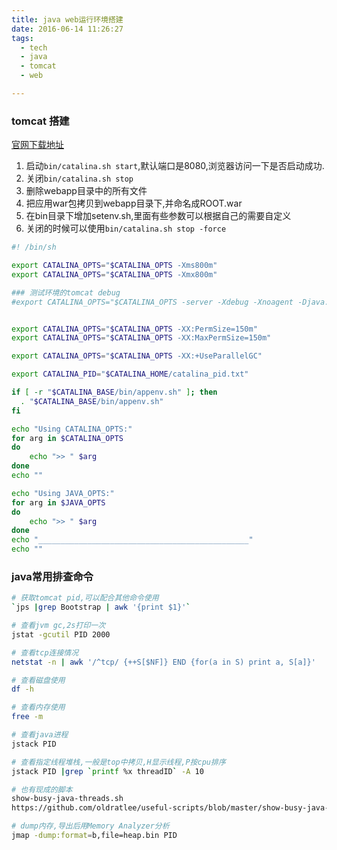 ```yaml
---
title: java web运行环境搭建
date: 2016-06-14 11:26:27
tags:
  - tech
  - java
  - tomcat
  - web

---
```


### tomcat 搭建
[官网下载地址](http://tomcat.apache.org/)

1. 启动`bin/catalina.sh start`,默认端口是8080,浏览器访问一下是否启动成功.  
2. 关闭`bin/catalina.sh stop`
3. 删除webapp目录中的所有文件
4. 把应用war包拷贝到webapp目录下,并命名成ROOT.war
5. 在bin目录下增加setenv.sh,里面有些参数可以根据自己的需要自定义
6. 关闭的时候可以使用`bin/catalina.sh stop -force`

```sh
#! /bin/sh

export CATALINA_OPTS="$CATALINA_OPTS -Xms800m"
export CATALINA_OPTS="$CATALINA_OPTS -Xmx800m"

### 测试环境的tomcat debug
#export CATALINA_OPTS="$CATALINA_OPTS -server -Xdebug -Xnoagent -Djava.compiler=NONE -Xrunjdwp:transport=dt_socket,server=y,suspend=n,address=8888"


export CATALINA_OPTS="$CATALINA_OPTS -XX:PermSize=150m"
export CATALINA_OPTS="$CATALINA_OPTS -XX:MaxPermSize=150m"

export CATALINA_OPTS="$CATALINA_OPTS -XX:+UseParallelGC"

export CATALINA_PID="$CATALINA_HOME/catalina_pid.txt"

if [ -r "$CATALINA_BASE/bin/appenv.sh" ]; then
  . "$CATALINA_BASE/bin/appenv.sh"
fi

echo "Using CATALINA_OPTS:"
for arg in $CATALINA_OPTS
do
    echo ">> " $arg
done
echo ""

echo "Using JAVA_OPTS:"
for arg in $JAVA_OPTS
do
    echo ">> " $arg
done
echo "_______________________________________________"
echo ""
```

### java常用排查命令

```sh
# 获取tomcat pid,可以配合其他命令使用
`jps |grep Bootstrap | awk '{print $1}'`

# 查看jvm gc,2s打印一次
jstat -gcutil PID 2000

# 查看tcp连接情况
netstat -n | awk '/^tcp/ {++S[$NF]} END {for(a in S) print a, S[a]}'

# 查看磁盘使用
df -h

# 查看内存使用
free -m

# 查看java进程
jstack PID

# 查看指定线程堆栈,一般是top中拷贝,H显示线程,P按cpu排序
jstack PID |grep `printf %x threadID` -A 10

# 也有现成的脚本
show-busy-java-threads.sh
https://github.com/oldratlee/useful-scripts/blob/master/show-busy-java-threads.sh

# dump内存,导出后用Memory Analyzer分析
jmap -dump:format=b,file=heap.bin PID


```
